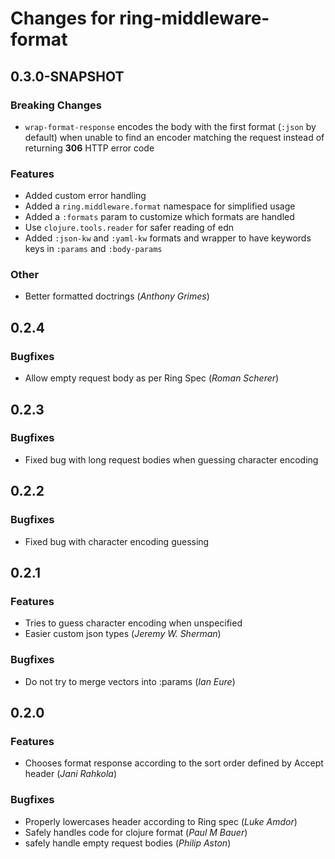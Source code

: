 # Changes for ring-middleware-format

## 0.3.0-SNAPSHOT
### Breaking Changes
  - `wrap-format-response` encodes the body with the first format
  (`:json` by default) when unable to find an encoder matching the
  request instead of returning **306** HTTP error code
  
### Features
  - Added custom error handling
  - Added a `ring.middleware.format` namespace for simplified usage
  - Added a `:formats` param to customize which formats are handled
  - Use `clojure.tools.reader` for safer reading of edn
  - Added `:json-kw` and `:yaml-kw` formats and wrapper to have
    keywords keys in `:params` and `:body-params`

### Other
  - Better formatted doctrings (_Anthony Grimes_)
  
## 0.2.4
### Bugfixes
  - Allow empty request body as per Ring Spec (_Roman Scherer_)

## 0.2.3
### Bugfixes
  - Fixed bug with long request bodies when guessing character encoding
  
## 0.2.2
### Bugfixes
  - Fixed bug with character encoding guessing

## 0.2.1
### Features
  - Tries to guess character encoding when unspecified
  - Easier custom json types (_Jeremy W. Sherman_)

### Bugfixes
  - Do not try to merge vectors into :params  (_Ian Eure_)

## 0.2.0
### Features
  - Chooses format response according to the sort order defined by Accept header (_Jani Rahkola_)

### Bugfixes
  - Properly lowercases header according to Ring spec (_Luke Amdor_)
  - Safely handles code for clojure format (_Paul M Bauer_)
  - safely handle empty request bodies (_Philip Aston_)
